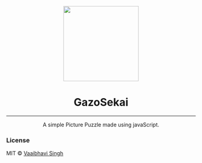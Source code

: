 <p align="center"><img src="https://i.postimg.cc/xC8knHC0/Picture-Puzzle.jpg" align="center" height="200"></p>
<h1 align="center">GazoSekai</h1>

<hr>
<p align="center">A simple Picture Puzzle made using javaScript.</p>

### License
MIT © [Vaaibhavi Singh](https://github.com/VaaibhaviSingh)

